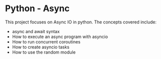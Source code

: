 # Python - Async
This project focuses on Async IO in python. The concepts covered include:
* async and await syntax
* How to execute an async program with asyncio
* How to run concurrent coroutines
* How to create asyncio tasks
* How to use the random module

